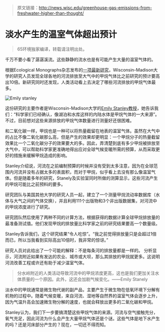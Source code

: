 > 原文链接：http://news.wisc.edu/greenhouse-gas-emissions-from-freshwater-higher-than-thought/

# 淡水产生的温室气体超出预计

> 65环境独家编译，转载请注明出处。

千万不要小看了潺潺溪流。这些静静的流水也是有可能产生大量的温室气体的。

根据Ecological Monographs杂志发布的[一项最新研究](http://www.esajournals.org/doi/abs/10.1890/15-1027.1)，Wisconsin-Madison大学的研究人员发现全球各地的河流排放至大气中的甲烷气体比之前研究的预计要高出10倍。新研究同时还发现，人类活动看上去决定了哪些河流排放的甲烷气体最多。

![Emily stanley](http://news.wisc.edu/content/uploads/2015/12/Stanley.jpg)

这份研究的主要作者是Wisconsin-Madison大学的[Emily Stanley教授](http://limnology.wisc.edu/personnel/ehstanley/home)，她告诉我们：“科学家们已经确认，像湖泊和水库这样的内陆水体是甲烷气体的一大来源”。不过，目前想对这些来源排放的甲烷气体数量进行测量好还很困难。

和二氧化碳一样，甲烷也是一种可以将热量截留在地表的温室气体。虽然在大气中的占比不像二氧化碳那么高，但是产生的效果却更明显：一个甲烷分子的热量截留效果比一个二氧化碳分子的效果要大的多。因此，弄清楚到底有多少甲烷被排放至大气中，可以帮助科学家更准确地得出应对全球气候变暖所需的预算，从而采取更好的措施来缓解甲烷造成的影响。

Stanley介绍说，河流在之前编制预算的时候并没有受到太多注意，因为在全球范围内河流并没有占据太多的表面积，而对于甲烷，似乎看上去没有那么像温室气体。但是随着多年的研究，Stanely及实验室同时所做的测算显示，这些河流产生的甲烷可能比之前预料的要多。

研究团队与美国其他大学的研究人员一起，建立了一个测量甲烷流动率数据库（水体与大气之间的气体交换），并且利用111个出版物和3个非出版数据集，对河流中的甲烷浓度进行了研究。

研究团队然后使用了两种不同的计算方法，根据获得的数据计算全球甲烷排放量的最准备测试值。他们发现甲烷的排放量比科学家之前的研究结果要高一个数量级。

Stanley告诉我们，这个研究结果“令人吃惊”。“我之前觉得排放量只是会超过1倍而已，所以当我看到实际高出10倍时，我非常的惊讶。”

研究人员对此给出了一个可能的解释：不是每条河的排放量都是一样的。 分析显示，河流附近如果有发达的农业、城市或大坝，那么其排放的甲烷就更多。这说明河流改善工程或许还有助于减少温室气体。

> 分水岭附近的人类活动导致河流中的甲烷浓度更高，这也是我们更加关注水体质量的一个原因。此外，这还会加剧气候变化。——Emily Stanely

淡水中的甲烷通常是微生物代谢的副产品，主要产生于微生物在低氧环境下分解有机物的过程中。随着气候变暖，来自河流、湿地等自然界的温室气体会逐步上升，因为气温升高会加速微生物分解的速度，也就会释放出更多的二氧化碳和甲烷。

Stanley认为，我们下一步要搞清楚这些甲烷气体的来源。河流与空气接触充分，氧气充足，因此河流为什么会产生大量甲烷气体还是个谜。这些气体是地下水产生的吗？还是河床部分产生的？现在，一切还不得而知。
